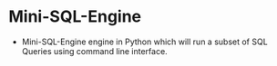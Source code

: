 # Mini-SQL-Engine
- Mini-SQL-Engine engine in Python which will run a subset of SQL Queries using command line interface.

